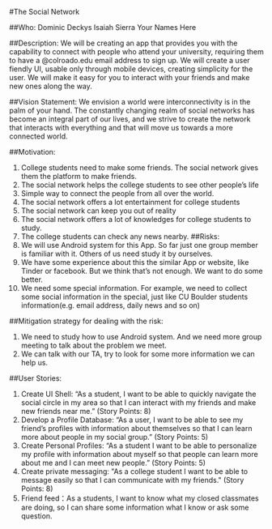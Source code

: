 #The Social Network

##Who:
Dominic Deckys
Isaiah Sierra
Your
Names
Here

##Description: 
We will be creating an app that provides you with the capability to connect with people who attend your university, requiring them to have a @colroado.edu email address to sign up. We will create a user fiendly UI, usable only through mobile devices, creating simplicity for the user. We will make it easy for you to interact with your friends and make new ones along the way.

##Vision Statement:
We envision a world were interconnectivity is in the palm of your hand. The constantly changing realm of social networks has become an integral part of our lives, and we strive to create the network that interacts with everything and that will move us towards a more connected world.

##Motivation:
1.	College students need to make some friends. The social network gives them the platform to make friends.
2.	The social network helps the college students to see other people’s life
3.	Simple way to connect the people from all over the world.
4.	The social network offers a lot entertainment for college students
5.	The social network can keep you out of reality 
6.	The social network offers a lot of knowledges for college students to study.
7.	The college students can check any news nearby.
##Risks:
1.	We will use Android system for this App. So far just one group member is familiar with it. Others of us need study it by ourselves.
2.	We have some experience about this the similar App or website, like Tinder or facebook. But we think that’s not enough. We want to do some better.
3.	We need some special information. For example, we need to collect some social information in the special, just like CU Boulder students information(e.g. email address, daily news and so on)  

##Mitigation strategy for dealing with the risk:
1.	We need to study how to use Android system. And we need more group meeting to talk about the problem we meet.
2.	We can talk with our TA, try to look for some more information we can help us.

##User Stories:
1.	Create UI Shell: “As a student, I want to be able to quickly navigate the social circle in my area so that I can interact with my friends and make new friends near me.” (Story Points: 8)
2.	Develop a Profile Database: “As a user, I want to be able to see my friend’s profiles with information about themselves so that I can learn more about people in my social group.” (Story Points: 5)
3.	Create Personal Profiles: “As a student I want to be able to personalize my profile with information about myself so that people can learn more about me and I can meet new people.” (Story Points: 5)
4. Create private messaging: "As a college student I want to be able to message easily so that I can communicate with my friends." (Story Points: 8)
5. Friend feed：As a students, I want to know what my closed classmates are doing, so I can share some information what I know or ask some question.
